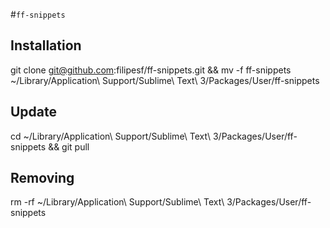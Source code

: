 #`ff-snippets`

## Installation

  git clone git@github.com:filipesf/ff-snippets.git && mv -f ff-snippets ~/Library/Application\ Support/Sublime\ Text\ 3/Packages/User/ff-snippets

## Update

  cd ~/Library/Application\ Support/Sublime\ Text\ 3/Packages/User/ff-snippets && git pull

## Removing

  rm -rf ~/Library/Application\ Support/Sublime\ Text\ 3/Packages/User/ff-snippets
